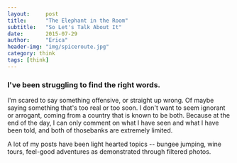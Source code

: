 ```yaml
---
layout:     post
title:      "The Elephant in the Room"
subtitle:   "So Let's Talk About It"
date:       2015-07-29
author:     "Erica"
header-img: "img/spiceroute.jpg"
category: think
tags: [think]
---
```


<h3 class="section-heading">I've been struggling to find the right words.</h3>

I'm scared to say something offensive, or straight up wrong. Of maybe saying something that's too real or too soon. I don't want to seem ignorant or arrogant, coming from a country that is known to be both. Because at the end of the day, I can only comment on what I have seen and what I have been told, and both of thosebanks are extremely limited.

A lot of my posts have been light hearted topics -- bungee jumping, wine tours, feel-good adventures as demonstrated through filtered photos.  